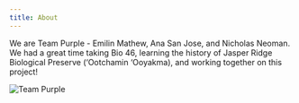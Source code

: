 ```yaml
---
title: About
---
```


We are Team Purple - Emilin Mathew, Ana San Jose, and Nicholas Neoman. 
We had a great time taking Bio 46, learning the history of Jasper Ridge Biological Preserve (‘Ootchamin ‘Ooyakma),
and working together on this project! 

![Team Purple](/images/purple.png)
